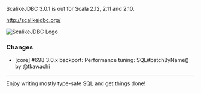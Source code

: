 ScalikeJDBC 3.0.1 is out for Scala 2.12, 2.11 and 2.10.

http://scalikejdbc.org/

![ScalikeJDBC Logo](http://scalikejdbc.org/images/logo.png)

### Changes

- [core] #698 3.0.x backport: Performance tuning: SQL#batchByName() by @tkawachi

---

Enjoy writing mostly type-safe SQL and get things done!

